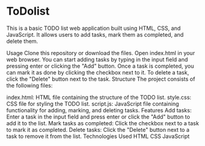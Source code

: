 # ToDolist
This is a basic TODO list web application built using HTML, CSS, and JavaScript. It allows users to add tasks, mark them as completed, and delete them.

Usage
Clone this repository or download the files.
Open index.html in your web browser.
You can start adding tasks by typing in the input field and pressing enter or clicking the "Add" button.
Once a task is completed, you can mark it as done by clicking the checkbox next to it.
To delete a task, click the "Delete" button next to the task.
Structure
The project consists of the following files:

index.html: HTML file containing the structure of the TODO list.
style.css: CSS file for styling the TODO list.
script.js: JavaScript file containing functionality for adding, marking, and deleting tasks.
Features
Add tasks: Enter a task in the input field and press enter or click the "Add" button to add it to the list.
Mark tasks as completed: Click the checkbox next to a task to mark it as completed.
Delete tasks: Click the "Delete" button next to a task to remove it from the list.
Technologies Used
HTML
CSS
JavaScript
